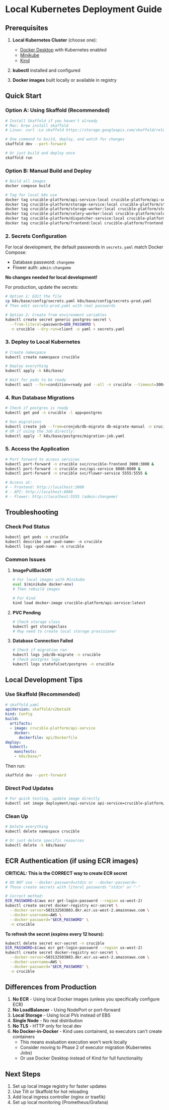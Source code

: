 # Local Kubernetes Deployment Guide

## Prerequisites

1. **Local Kubernetes Cluster** (choose one):
   - [Docker Desktop](https://www.docker.com/products/docker-desktop/) with Kubernetes enabled
   - [Minikube](https://minikube.sigs.k8s.io/docs/start/)
   - [Kind](https://kind.sigs.k8s.io/docs/user/quick-start/)

2. **kubectl** installed and configured

3. **Docker images** built locally or available in registry

## Quick Start

### Option A: Using Skaffold (Recommended)

```bash
# Install Skaffold if you haven't already
# Mac: brew install skaffold
# Linux: curl -Lo skaffold https://storage.googleapis.com/skaffold/releases/latest/skaffold-linux-amd64 && chmod +x skaffold && sudo mv skaffold /usr/local/bin

# One command to build, deploy, and watch for changes
skaffold dev --port-forward

# Or just build and deploy once
skaffold run
```

### Option B: Manual Build and Deploy

```bash
# Build all images
docker compose build

# Tag for local k8s use
docker tag crucible-platform/api-service:local crucible-platform/api-service:latest
docker tag crucible-platform/storage-service:local crucible-platform/storage-service:latest
docker tag crucible-platform/storage-worker:local crucible-platform/storage-worker:latest
docker tag crucible-platform/celery-worker:local crucible-platform/celery-worker:latest
docker tag crucible-platform/dispatcher-service:local crucible-platform/dispatcher-service:latest
docker tag crucible-platform/frontend:local crucible-platform/frontend:latest
```

### 2. Secrets Configuration

For local development, the default passwords in `secrets.yaml` match Docker Compose:
- Database password: `changeme`
- Flower auth: `admin:changeme`

**No changes needed for local development!**

For production, update the secrets:
```bash
# Option 1: Edit the file
cp k8s/base/config/secrets.yaml k8s/base/config/secrets-prod.yaml
# Then edit secrets-prod.yaml with real passwords

# Option 2: Create from environment variables
kubectl create secret generic postgres-secret \
  --from-literal=password=$DB_PASSWORD \
  -n crucible --dry-run=client -o yaml > secrets.yaml
```

### 3. Deploy to Local Kubernetes

```bash
# Create namespace
kubectl create namespace crucible

# Deploy everything
kubectl apply -k k8s/base/

# Wait for pods to be ready
kubectl wait --for=condition=ready pod --all -n crucible --timeout=300s
```

### 4. Run Database Migrations

```bash
# Check if postgres is ready
kubectl get pod -n crucible -l app=postgres

# Run migrations
kubectl create job --from=cronjob/db-migrate db-migrate-manual -n crucible
# OR if using the Job directly:
kubectl apply -f k8s/base/postgres/migration-job.yaml
```

### 5. Access the Application

```bash
# Port forward to access services
kubectl port-forward -n crucible svc/crucible-frontend 3000:3000 &
kubectl port-forward -n crucible svc/api-service 8080:8080 &
kubectl port-forward -n crucible svc/flower-service 5555:5555 &

# Access at:
# - Frontend: http://localhost:3000
# - API: http://localhost:8080
# - Flower: http://localhost:5555 (admin:changeme)
```

## Troubleshooting

### Check Pod Status
```bash
kubectl get pods -n crucible
kubectl describe pod <pod-name> -n crucible
kubectl logs <pod-name> -n crucible
```

### Common Issues

1. **ImagePullBackOff**
   ```bash
   # For local images with Minikube
   eval $(minikube docker-env)
   # Then rebuild images
   
   # For Kind
   kind load docker-image crucible-platform/api-service:latest
   ```

2. **PVC Pending**
   ```bash
   # Check storage class
   kubectl get storageclass
   # May need to create local storage provisioner
   ```

3. **Database Connection Failed**
   ```bash
   # Check if migration ran
   kubectl logs job/db-migrate -n crucible
   # Check postgres logs
   kubectl logs statefulset/postgres -n crucible
   ```

## Local Development Tips

### Use Skaffold (Recommended)
```yaml
# skaffold.yaml
apiVersion: skaffold/v2beta28
kind: Config
build:
  artifacts:
  - image: crucible-platform/api-service
    docker:
      dockerfile: api/Dockerfile
deploy:
  kubectl:
    manifests:
    - k8s/base/*
```

Then run:
```bash
skaffold dev --port-forward
```

### Direct Pod Updates
```bash
# For quick testing, update image directly
kubectl set image deployment/api-service api-service=crucible-platform/api-service:dev -n crucible
```

### Clean Up
```bash
# Delete everything
kubectl delete namespace crucible

# Or just delete specific resources
kubectl delete -k k8s/base/
```

## ECR Authentication (if using ECR images)

**CRITICAL: This is the CORRECT way to create ECR secret**

```bash
# DO NOT use --docker-password=stdin or --docker-password=-
# Those create secrets with literal passwords "stdin" or "-"

# Correct method:
ECR_PASSWORD=$(aws ecr get-login-password --region us-west-2)
kubectl create secret docker-registry ecr-secret \
  --docker-server=503132503803.dkr.ecr.us-west-2.amazonaws.com \
  --docker-username=AWS \
  --docker-password="$ECR_PASSWORD" \
  -n crucible
```

**To refresh the secret (expires every 12 hours):**
```bash
kubectl delete secret ecr-secret -n crucible
ECR_PASSWORD=$(aws ecr get-login-password --region us-west-2)
kubectl create secret docker-registry ecr-secret \
  --docker-server=503132503803.dkr.ecr.us-west-2.amazonaws.com \
  --docker-username=AWS \
  --docker-password="$ECR_PASSWORD" \
  -n crucible
```

## Differences from Production

1. **No ECR** - Using local Docker images (unless you specifically configure ECR)
2. **No LoadBalancer** - Using NodePort or port-forward
3. **Local Storage** - Using local PVs instead of EBS
4. **Single Node** - No real distribution
5. **No TLS** - HTTP only for local dev
6. **No Docker-in-Docker** - Kind uses containerd, so executors can't create containers
   - This means evaluation execution won't work locally
   - Consider moving to Phase 2 of executor migration (Kubernetes Jobs)
   - Or use Docker Desktop instead of Kind for full functionality

## Next Steps

1. Set up local image registry for faster updates
2. Use Tilt or Skaffold for hot reloading
3. Add local ingress controller (nginx or traefik)
4. Set up local monitoring (Prometheus/Grafana)